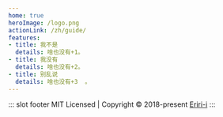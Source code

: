 ```yaml
---
home: true
heroImage: /logo.png
actionLink: /zh/guide/
features:
- title: 我不是
  details: 啥也没有+1。
- title: 我没有
  details: 啥也没有+2。
- title: 别乱说
  details: 啥也没有+3  。
---
```

::: slot footer
MIT Licensed | Copyright © 2018-present [Eriri-i](https://github.com/Eriri-i)
:::
